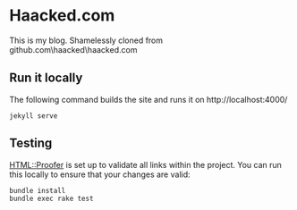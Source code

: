 # Haacked.com

This is my blog. Shamelessly cloned from github.com\haacked\haacked.com

## Run it locally

The following command builds the site and runs it on http://localhost:4000/

```shell
jekyll serve
```

## Testing

[HTML::Proofer](https://github.com/gjtorikian/html-proofer) is set up to validate all links within the project.  You can run this locally to ensure that your changes are valid:

```shell
bundle install
bundle exec rake test
```